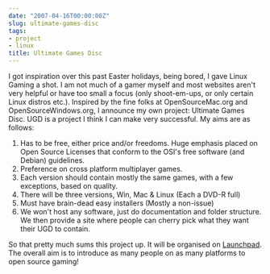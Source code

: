 ```yaml
---
date: "2007-04-16T00:00:00Z"
slug: ultimate-games-disc
tags:
- project
- linux
title: Ultimate Games Disc
---
```


I got inspiration over this past Easter holidays, being bored, I gave
Linux Gaming a shot. I am not much of a gamer myself and most websites
aren't very helpful or have too small a focus (only shoot-em-ups, or
only certain Linux distros etc.). Inspired by the fine folks at
OpenSourceMac.org and OpenSourceWindows.org, I announce my own project:
Ultimate Games Disc. UGD is a project I think I can make very
successful. My aims are as follows:

1.  Has to be free, either price and/or freedoms. Huge emphasis placed
    on Open Source Licenses that conform to the OSI's free software (and
    Debian) guidelines.
2.  Preference on cross platform multiplayer games.
3.  Each version should contain mostly the same games, with a few
    exceptions, based on quality.
4.  There will be three versions, Win, Mac & Linux (Each a DVD-R full)
5.  Must have brain-dead easy installers (Mostly a non-issue)
6.  We won't host any software, just do documentation and folder
    structure. We then provide a site where people can cherry pick what
    they want their UGD to contain.

So that pretty much sums this project up. It will be organised on
[Launchpad](https://blueprints.launchpad.net/ugd "Ultimate Games Disc").
The overall aim is to introduce as many people on as many platforms to
open source gaming!